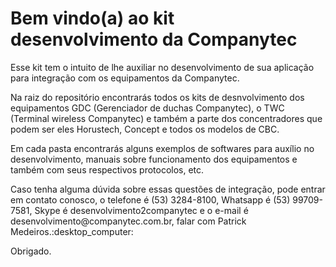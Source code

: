 <h1> Bem vindo(a) ao kit desenvolvimento da Companytec</h1>
<p>Esse kit tem o intuito de lhe auxiliar no desenvolvimento de sua aplicação para integração com os equipamentos da Companytec.</p>
<p>Na raiz do repositório encontrarás todos os kits de desnvolvimento dos equipamentos GDC (Gerenciador de duchas Companytec), o TWC (Terminal wireless Companytec) e também a parte dos concentradores que podem ser eles Horustech, Concept e todos os modelos de CBC.</p>
<p>Em cada pasta encontrarás alguns exemplos de softwares para auxílio no desenvolvimento, manuais sobre funcionamento dos equipamentos e também com seus respectivos protocolos, etc.</p>

<p>Caso tenha alguma dúvida sobre essas questões de integração, pode entrar em contato conosco, o telefone é (53) 3284-8100, Whatsapp é (53) 99709-7581, Skype é desenvolvimento2companytec e o e-mail é desenvolvimento@companytec.com.br, falar com Patrick Medeiros.:desktop_computer:</p>
<p>Obrigado.</p>
